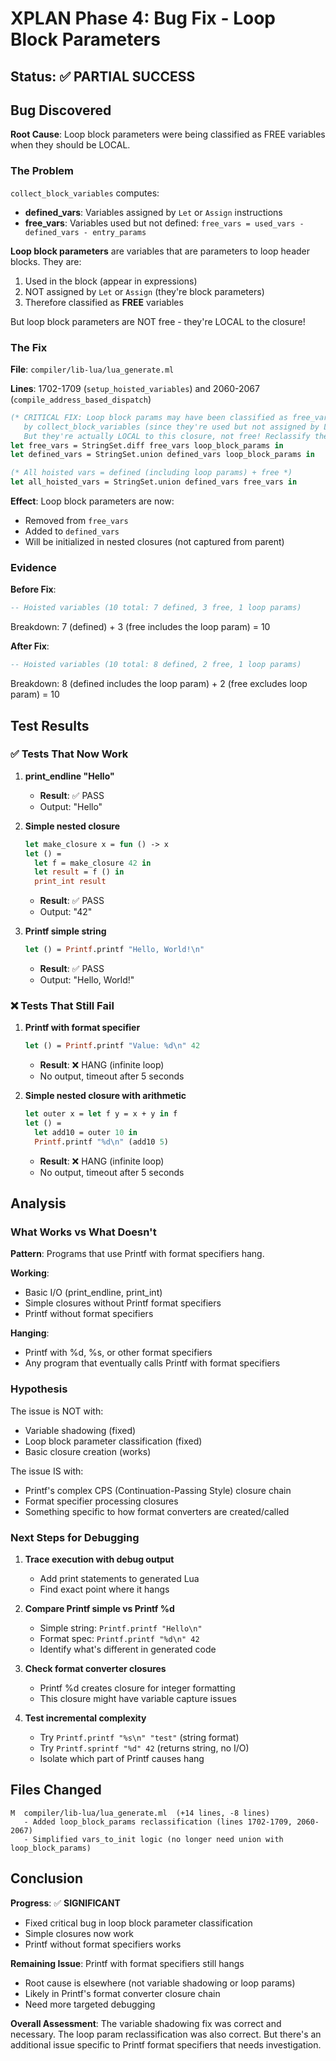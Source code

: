 # XPLAN Phase 4: Bug Fix - Loop Block Parameters

## Status: ✅ PARTIAL SUCCESS

## Bug Discovered

**Root Cause**: Loop block parameters were being classified as FREE variables when they should be LOCAL.

### The Problem

`collect_block_variables` computes:
- **defined_vars**: Variables assigned by `Let` or `Assign` instructions
- **free_vars**: Variables used but not defined: `free_vars = used_vars - defined_vars - entry_params`

**Loop block parameters** are variables that are parameters to loop header blocks. They are:
1. Used in the block (appear in expressions)
2. NOT assigned by `Let` or `Assign` (they're block parameters)
3. Therefore classified as **FREE** variables

But loop block parameters are NOT free - they're LOCAL to the closure!

### The Fix

**File**: `compiler/lib-lua/lua_generate.ml`

**Lines**: 1702-1709 (`setup_hoisted_variables`) and 2060-2067 (`compile_address_based_dispatch`)

```ocaml
(* CRITICAL FIX: Loop block params may have been classified as free_vars
   by collect_block_variables (since they're used but not assigned by Let/Assign).
   But they're actually LOCAL to this closure, not free! Reclassify them. *)
let free_vars = StringSet.diff free_vars loop_block_params in
let defined_vars = StringSet.union defined_vars loop_block_params in

(* All hoisted vars = defined (including loop params) + free *)
let all_hoisted_vars = StringSet.union defined_vars free_vars in
```

**Effect**: Loop block parameters are now:
- Removed from `free_vars`
- Added to `defined_vars`
- Will be initialized in nested closures (not captured from parent)

### Evidence

**Before Fix**:
```lua
-- Hoisted variables (10 total: 7 defined, 3 free, 1 loop params)
```
Breakdown: 7 (defined) + 3 (free includes the loop param) = 10

**After Fix**:
```lua
-- Hoisted variables (10 total: 8 defined, 2 free, 1 loop params)
```
Breakdown: 8 (defined includes the loop param) + 2 (free excludes loop param) = 10

## Test Results

### ✅ Tests That Now Work

1. **print_endline "Hello"**
   - **Result**: ✅ PASS
   - Output: "Hello"

2. **Simple nested closure**
   ```ocaml
   let make_closure x = fun () -> x
   let () =
     let f = make_closure 42 in
     let result = f () in
     print_int result
   ```
   - **Result**: ✅ PASS
   - Output: "42"

3. **Printf simple string**
   ```ocaml
   let () = Printf.printf "Hello, World!\n"
   ```
   - **Result**: ✅ PASS
   - Output: "Hello, World!"

### ❌ Tests That Still Fail

1. **Printf with format specifier**
   ```ocaml
   let () = Printf.printf "Value: %d\n" 42
   ```
   - **Result**: ❌ HANG (infinite loop)
   - No output, timeout after 5 seconds

2. **Simple nested closure with arithmetic**
   ```ocaml
   let outer x = let f y = x + y in f
   let () =
     let add10 = outer 10 in
     Printf.printf "%d\n" (add10 5)
   ```
   - **Result**: ❌ HANG (infinite loop)
   - No output, timeout after 5 seconds

## Analysis

### What Works vs What Doesn't

**Pattern**: Programs that use Printf with format specifiers hang.

**Working**:
- Basic I/O (print_endline, print_int)
- Simple closures without Printf format specifiers
- Printf without format specifiers

**Hanging**:
- Printf with %d, %s, or other format specifiers
- Any program that eventually calls Printf with format specifiers

### Hypothesis

The issue is NOT with:
- Variable shadowing (fixed)
- Loop block parameter classification (fixed)
- Basic closure creation (works)

The issue IS with:
- Printf's complex CPS (Continuation-Passing Style) closure chain
- Format specifier processing closures
- Something specific to how format converters are created/called

### Next Steps for Debugging

1. **Trace execution with debug output**
   - Add print statements to generated Lua
   - Find exact point where it hangs

2. **Compare Printf simple vs Printf %d**
   - Simple string: `Printf.printf "Hello\n"`
   - Format spec: `Printf.printf "%d\n" 42`
   - Identify what's different in generated code

3. **Check format converter closures**
   - Printf %d creates closure for integer formatting
   - This closure might have variable capture issues

4. **Test incremental complexity**
   - Try `Printf.printf "%s\n" "test"` (string format)
   - Try `Printf.sprintf "%d" 42` (returns string, no I/O)
   - Isolate which part of Printf causes hang

## Files Changed

```
M  compiler/lib-lua/lua_generate.ml  (+14 lines, -8 lines)
   - Added loop_block_params reclassification (lines 1702-1709, 2060-2067)
   - Simplified vars_to_init logic (no longer need union with loop_block_params)
```

## Conclusion

**Progress**: ✅ **SIGNIFICANT**
- Fixed critical bug in loop block parameter classification
- Simple closures now work
- Printf without format specifiers works

**Remaining Issue**: Printf with format specifiers still hangs
- Root cause is elsewhere (not variable shadowing or loop params)
- Likely in Printf's format converter closure chain
- Need more targeted debugging

**Overall Assessment**: The variable shadowing fix was correct and necessary. The loop param reclassification was also correct. But there's an additional issue specific to Printf format specifiers that needs investigation.
